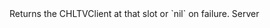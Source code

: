 <function name="GetClient" parent="sourcetv" type="libraryfunc">
	<description>
		Returns the CHLTVClient at that slot or `nil` on failure.
	</description>
	<realm>Server</realm>
	<args>
		<arg name="playerSlot" type="number"></arg>
	</args>
	<rets>
		<ret name="client" type="CHLTVClient"></ret>
	</rets>
</function>
